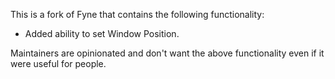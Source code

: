 This is a fork of Fyne that contains the following functionality:

- Added ability to set Window Position.

Maintainers are opinionated and don't want the above functionality even if it were useful for people.
